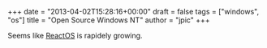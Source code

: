 +++
date = "2013-04-02T15:28:16+00:00"
draft = false
tags = ["windows", "os"]
title = "Open Source Windows NT"
author = "jpic"
+++

Seems like [ReactOS](http://www.reactos.org/) is rapidely growing.
